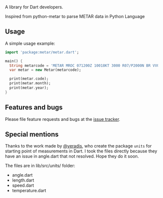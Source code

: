 A library for Dart developers.

Inspired from python-metar to parse METAR data in Python Language

## Usage

A simple usage example:

```dart
import 'package:metar/metar.dart';

main() {
  String metarcode = 'METAR MROC 071200Z 10018KT 3000 R07/P2000N BR VV003 17/09 A2994 RESHRA NOSIG';
  var metar = new Metar(metarcode);

  print(metar.code);
  print(metar.month);
  print(metar.year);
}
```

## Features and bugs

Please file feature requests and bugs at the [issue tracker][tracker].

[tracker]: https://github.com/diegogarromolina/metart/issues


## Special mentions

Thanks to the work made by [@yeradis][yeradis], who create the package
`units` for starting point of measurements in Dart. I took the files directly because they
have an issue in angle.dart that not resolved. Hope they do it soon.

[yeradis]: https://github.com/yeradis

The files are in lib/src/units/ folder:
  * angle.dart
  * length.dart
  * speed.dart
  * temperature.dart
